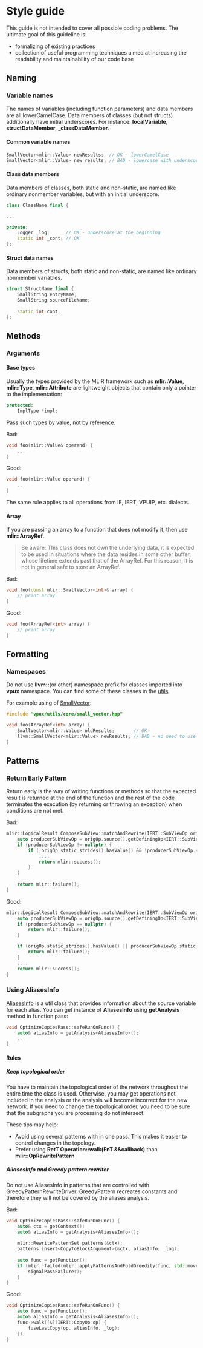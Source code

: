 # Style guide
This guide is not intended to cover all possible coding problems. The ultimate goal of this guideline is:
- formalizing of existing practices
- collection of useful programming techniques aimed at increasing the readability and maintainability of our code base

## Naming

### Variable names

The names of variables (including function parameters) and data members are all lowerCamelCase. 
Data members of classes (but not structs) additionally have initial underscores. 
For instance: **localVariable**, **structDataMember**, **_classDataMember**.

#### Common variable names

```cpp
SmallVector<mlir::Value> newResults;  // OK - lowerCamelCase
SmallVector<mlir::Value> new_results; // BAD - lowercase with underscore
```

#### Class data members

Data members of classes, both static and non-static, are named like ordinary nonmember variables, but with an initial underscore.
```cpp
class ClassName final {

...

private:
    Logger _log;      // OK - underscore at the beginning
    static int _cont; // OK
};
```

#### Struct data names

Data members of structs, both static and non-static, are named like ordinary nonmember variables.
```cpp
struct StructName final {
    SmallString entryName;
    SmallString sourceFileName;
    
    static int cont;
};
```

## Methods

### Arguments

#### Base types

Usually the types provided by the MLIR framework such as **mlir::Value**, **mlir::Type**, **mlir::Attribute** are lightweight objects that contain only a pointer to the implementation:

```cpp
protected:
    ImplType *impl;
```

Pass such types by value, not by reference.  

Bad:
```cpp
void foo(mlir::Value& operand) {
    ...
}
```

Good:
```cpp
void foo(mlir::Value operand) {
    ...
}
```

The same rule applies to all operations from IE, IERT, VPUIP, etc. dialects.

#### Array
If you are passing an array to a function that does not modify it, then use **mlir::ArrayRef**. 

> Be aware: This class does not own the underlying data, it is expected to be used in
situations where the data resides in some other buffer, whose lifetime
extends past that of the ArrayRef. For this reason, it is not in general
safe to store an ArrayRef.

Bad:
```cpp
void foo(const mlir::SmallVector<int>& array) {
    // print array
}
```

Good:
```cpp
void foo(ArrayRef<int> array) {
    // print array
}
```

## Formatting

### Namespaces

Do not use **llvm::**(or other) namespace prefix for classes imported into **vpux** namespace. 
You can find some of these classes in the [utils](../../../src/vpux_utils/include/vpux/utils/core).

For example using of [SmallVector](../../../src/vpux_utils/include/vpux/utils/core/small_vector.hpp):
```cpp
#include "vpux/utils/core/small_vector.hpp"

void foo(ArrayRef<int> array) {
    SmallVector<mlir::Value> oldResults;       // OK
    llvm::SmallVector<mlir::Value> newResults; // BAD - no need to use llvm:: namespace
}

```

## Patterns

### Return Early Pattern

Return early is the way of writing functions or methods so that the expected result is returned at the end of the function 
and the rest of the code terminates the execution (by returning or throwing an exception) when conditions are not met.  

Bad:
```cpp
mlir::LogicalResult ComposeSubView::matchAndRewrite(IERT::SubViewOp origOp, mlir::PatternRewriter& rewriter) const {
    auto producerSubViewOp = origOp.source().getDefiningOp<IERT::SubViewOp>();
    if (producerSubViewOp != nullptr) {
        if (!origOp.static_strides().hasValue() && !producerSubViewOp.static_strides().hasValue()) {
            ....
            return mlir::success();
        }
    }
    
    return mlir::failure();
}
```

Good:
```cpp
mlir::LogicalResult ComposeSubView::matchAndRewrite(IERT::SubViewOp origOp, mlir::PatternRewriter& rewriter) const {
    auto producerSubViewOp = origOp.source().getDefiningOp<IERT::SubViewOp>();
    if (producerSubViewOp == nullptr) {
        return mlir::failure();
    }

    if (origOp.static_strides().hasValue() || producerSubViewOp.static_strides().hasValue()) {
        return mlir::failure();
    }
    ....
    return mlir::success();
}
```

### Using AliasesInfo

[AliasesInfo](../include/vpux/compiler/core/aliases_info.hpp) is a util class that provides information about the source variable for each alias.
You can get instance of **AliasesInfo** using **getAnalysis** method in function pass:  

```cpp
void OptimizeCopiesPass::safeRunOnFunc() {
    auto& aliasInfo = getAnalysis<AliasesInfo>();
    ...
}
```
  
#### Rules

##### Keep topological order
You have to maintain the topological order of the network throughout the entire time the class is used. 
Otherwise, you may get operations not included in the analysis or the analysis will become incorrect for the new network. 
If you need to change the topological order, you need to be sure that the subgraphs you are processing do not intersect.

These tips may help:  
- Avoid using several patterns with in one pass. This makes it easier to control changes in the topology.
- Prefer using **RetT Operation::walk(FnT &&callback)** than **mlir::OpRewritePattern<OpType>**

##### AliasesInfo and Greedy pattern rewriter
Do not use AliasesInfo in patterns that are controlled with GreedyPatternRewriteDriver. 
GreedyPattern recreates constants and therefore they will not be covered by the aliases analysis.

Bad:
```cpp
void OptimizeCopiesPass::safeRunOnFunc() {
    auto& ctx = getContext();
    auto& aliasInfo = getAnalysis<AliasesInfo>();
    
    mlir::RewritePatternSet patterns(&ctx);
    patterns.insert<CopyToBlockArgument>(&ctx, aliasInfo, _log);
    
    auto func = getFunction();
    if (mlir::failed(mlir::applyPatternsAndFoldGreedily(func, std::move(patterns), getDefaultGreedyRewriteConfig()))) {
        signalPassFailure();
    }
}
```

Good:
```cpp
void OptimizeCopiesPass::safeRunOnFunc() {
    auto func = getFunction();
    auto& aliasInfo = getAnalysis<AliasesInfo>();
    func->walk([&](IERT::CopyOp op) {
        fuseLastCopy(op, aliasInfo, _log);
    });
}
```